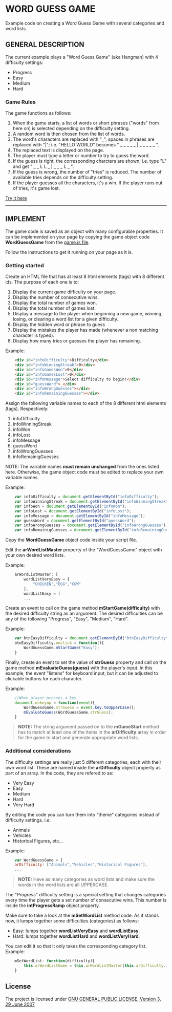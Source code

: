 # WORD GUESS GAME
Example code on creating a Word Guess Game with several categories and word lists.

## GENERAL DESCRIPTION
The current example plays a "Word Guess Game" (aka Hangman) with 4 difficulty settings:
* Progress
* Easy
* Medium
* Hard

### Game Rules
The game functions as follows:

1. When the game starts, a list of words or short phrases ("words" from here on) is selected depending on the difficulty setting.
2. A random word is then chosen from the list of words.
3. The word's characters are replaced with "_", spaces in phrases are replaced with "|"; i.e. "HELLO WORLD" becomes " _ _ _ _ _ | _ _ _ _ _ ".
4. The replaced text is displayed on the page.
5. The player must type a letter or number to try to guess the word.
6. If the guess is right, the corresponding charcters are shown; i.e. type "L" and get " _ _ L L _ | _ _ _ L _ ".
7. If the guess is wrong, the number of "tries" is reduced. The number of available tries depends on the difficulty setting.
8. If the player guesses all the characters, it's a win. If the player runs out of tries, it's game lost.

[Try it here](https://pablodubco.github.io/WordGuessGame/)
____________________________________________________________

## IMPLEMENT

The game code is saved as an object with many configurable properties. It can be implemented on your page by copying the game object code **WordGuessGame** from the [game.js file](assets/javascript/game.js).

Follow the instructions to get it running on your page as it is.

### Getting started
Create an HTML file that has at least 8 html elements (tags) with 8 different ids. The purpose of each one is to:

1. Display the current game difficulty on your page.
2. Display the number of consecutive wins.
3. Display the total number of games won.
4. Display  the total number of games lost.
5. Display a message to the player when beginning a new game, winning, losing, or clearing a word list for a given difficulty.
6. Display the hidden word or phrase to guess
7. Display the mistakes the player has made (whenever a non matching character is typed).
8. Display how many tries or guesses the player has remaining.

Example:

```html
    <div id="infoDifficulty">Difficulty</div>
    <div id="infoWinningStreak">0</div>
    <div id="infoGamesWon">0</div>
    <div id="infoGamesLost">0</div>
    <div id="infoMessage">Select difficulty to begin!</div>
    <div id="guessWord">_</div>
    <div id="infoWrongGuesses"></div>
    <div id="infoRemainingGuesses"></div>
```

Assign the following variable names to each of the 8 different html elements (tags). Respectively:

1. infoDifficulty
2. infoWinningStreak
3. infoWon
4. infoLost
5. infoMessage
6. guessWord
7. infoWrongGuesses
8. infoRemainigGuesses

NOTE: The variable names **must remain unchanged** from the ones listed here. Otherwise, the game object code must be edited to replace your own variable names.

Example:

```javascript
    var infoDifficulty = document.getElementById("infoDifficulty");
    var infoWinningStreak = document.getElementById("infoWinningStreak");
    var infoWon = document.getElementById("infoWon");
    var infoLost = document.getElementById("infoLost");
    var infoMessage = document.getElementById("infoMessage");
    var guessWord = document.getElementById("guessWord");
    var infoWrongGuesses = document.getElementById("infoWrongGuesses");
    var infoRemainigGuesses = document.getElementById("infoRemainingGuesses");
```

Copy the **WordGuessGame** object code inside your script file.

Edit the **arWordListMaster** property of the "WordGuessGame" object with your own desired word lists.

Example:

```javascript
    arWordListMaster: [ 
        wordListVeryEasy = [
            "CHICKEN","EGG","COW"
        ],
        wordListEasy = [
        ...
```

Create an event to call on the game method **mStartGame(difficulty)** with the desired difficulty string as an argument. The desired difficulties can be any of the following "Progress", "Easy", "Medium", "Hard".

Example:

```javascript
    var btnEasyDifficulty = document.getElementById("btnEasyDifficulty");
    btnEasyDifficulty.onclick = function(){
        WordGuessGame.mStartGame("Easy");
    }
```

Finally, create an event to set the value of **strGuess** property and call on the game method **mEvaluateGuess(guess)** with the player's input. In this example, the event "listens" for keyboard input, but it can be adjusted to clickable buttons for each character.

Example:

```javascript
    //When player presses a key
    document.onkeyup = function(event){
        WordGuessGame.strGuess = event.key.toUpperCase();
        mEvaluateGuess(WordGuessGame.strGuess);
    }
```

> **NOTE:** The string argument passed on to the **mGameStart** method has to match at least one of the items in the **arDifficulty** array in order for the game to start and generate appropriate word lists.

### Additional considerations

The difficulty settings are really just 5 different categories, each with their own word list. These are named inside the **arDifficulty** object property as part of an array. In the code, they are refered to as:

* Very Easy
* Easy
* Medium
* Hard
* Very Hard

By editing the code you can turn them into "theme" categories instead of difficulty settings. i.e:

* Animals
* Vehicles
* Historical Figures, etc...

Example:

```javascript
    var WordGuessGame = {
    arDifficulty: ["Animals","Vehicles","Historical Figures"],
    ...
```

> **NOTE:** Have as many categories as word lists and make sure the words in the word lists are all UPPERCASE.

The "*Progress*" difficulty setting is a special setting that changes categories every time the player gets a set number of consecutive wins. This number is inside the **intProgressRamp** object property.

Make sure to take a look at the **mSetWordList** method code. As it stands now, it lumps together some difficulties (categories) as follows:

* Easy: lumps together **wordListVeryEasy** and **wordListEasy**.
* Hard: lumps together **wordListHard** and **wordListVeryHard**.

You can edit it so that it only takes the corresponding category list. 
Example:

```javascript
    mSetWordList: function(difficulty){
        this.arWordListGame = this.arWordListMaster[this.arDifficulty.indexOf(difficulty)];
    }
```

## License

The project is licensed under [GNU GENERAL PUBLIC LICENSE, Version 3, 29 June 2007](http://www.gnu.org/licenses/gpl.html)